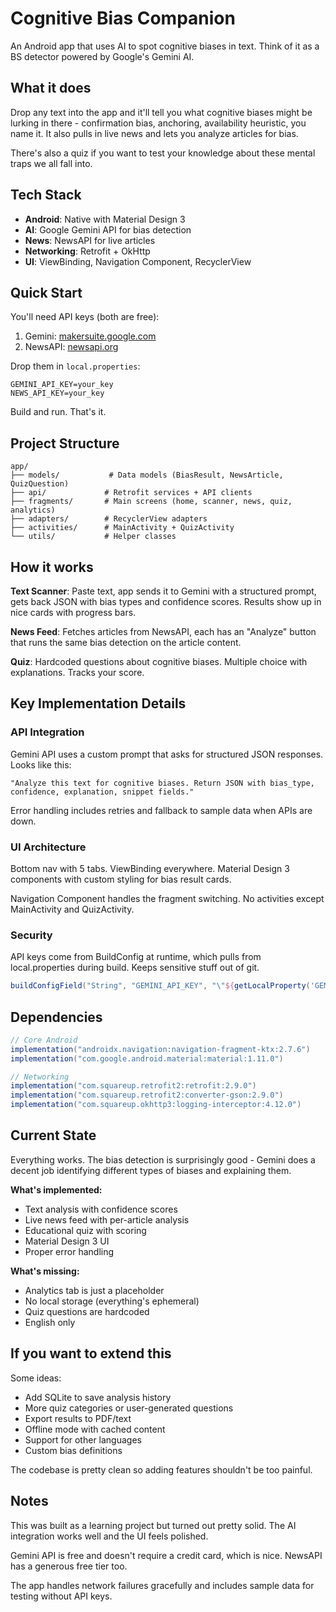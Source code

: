 # Cognitive Bias Companion

An Android app that uses AI to spot cognitive biases in text. Think of it as a BS detector powered by Google's Gemini AI.

## What it does

Drop any text into the app and it'll tell you what cognitive biases might be lurking in there - confirmation bias, anchoring, availability heuristic, you name it. It also pulls in live news and lets you analyze articles for bias.

There's also a quiz if you want to test your knowledge about these mental traps we all fall into.

## Tech Stack

- **Android**: Native with Material Design 3
- **AI**: Google Gemini API for bias detection  
- **News**: NewsAPI for live articles
- **Networking**: Retrofit + OkHttp
- **UI**: ViewBinding, Navigation Component, RecyclerView

## Quick Start

You'll need API keys (both are free):

1. Gemini: [makersuite.google.com](https://makersuite.google.com/app/apikey)
2. NewsAPI: [newsapi.org](https://newsapi.org/register)

Drop them in `local.properties`:
```properties
GEMINI_API_KEY=your_key
NEWS_API_KEY=your_key
```

Build and run. That's it.

## Project Structure

```
app/
├── models/           # Data models (BiasResult, NewsArticle, QuizQuestion)
├── api/             # Retrofit services + API clients
├── fragments/       # Main screens (home, scanner, news, quiz, analytics)
├── adapters/        # RecyclerView adapters
├── activities/      # MainActivity + QuizActivity
└── utils/           # Helper classes
```

## How it works

**Text Scanner**: Paste text, app sends it to Gemini with a structured prompt, gets back JSON with bias types and confidence scores. Results show up in nice cards with progress bars.

**News Feed**: Fetches articles from NewsAPI, each has an "Analyze" button that runs the same bias detection on the article content.

**Quiz**: Hardcoded questions about cognitive biases. Multiple choice with explanations. Tracks your score.

## Key Implementation Details

### API Integration
Gemini API uses a custom prompt that asks for structured JSON responses. Looks like this:
```
"Analyze this text for cognitive biases. Return JSON with bias_type, confidence, explanation, snippet fields."
```

Error handling includes retries and fallback to sample data when APIs are down.

### UI Architecture  
Bottom nav with 5 tabs. ViewBinding everywhere. Material Design 3 components with custom styling for bias result cards.

Navigation Component handles the fragment switching. No activities except MainActivity and QuizActivity.

### Security
API keys come from BuildConfig at runtime, which pulls from local.properties during build. Keeps sensitive stuff out of git.

```gradle
buildConfigField("String", "GEMINI_API_KEY", "\"${getLocalProperty('GEMINI_API_KEY')}\"")
```

## Dependencies

```gradle
// Core Android
implementation("androidx.navigation:navigation-fragment-ktx:2.7.6")
implementation("com.google.android.material:material:1.11.0")

// Networking  
implementation("com.squareup.retrofit2:retrofit:2.9.0")
implementation("com.squareup.retrofit2:converter-gson:2.9.0")
implementation("com.squareup.okhttp3:logging-interceptor:4.12.0")
```

## Current State

Everything works. The bias detection is surprisingly good - Gemini does a decent job identifying different types of biases and explaining them.

**What's implemented:**
- Text analysis with confidence scores
- Live news feed with per-article analysis
- Educational quiz with scoring
- Material Design 3 UI
- Proper error handling

**What's missing:**
- Analytics tab is just a placeholder
- No local storage (everything's ephemeral)
- Quiz questions are hardcoded
- English only

## If you want to extend this

Some ideas:
- Add SQLite to save analysis history
- More quiz categories or user-generated questions  
- Export results to PDF/text
- Offline mode with cached content
- Support for other languages
- Custom bias definitions

The codebase is pretty clean so adding features shouldn't be too painful.

## Notes

This was built as a learning project but turned out pretty solid. The AI integration works well and the UI feels polished.

Gemini API is free and doesn't require a credit card, which is nice. NewsAPI has a generous free tier too.

The app handles network failures gracefully and includes sample data for testing without API keys.
